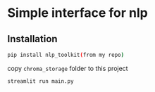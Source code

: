 # Simple interface for nlp

## Installation

```bash
pip install nlp_toolkit(from my repo)
```

copy `chroma_storage` folder to this project


```bash
streamlit run main.py
```